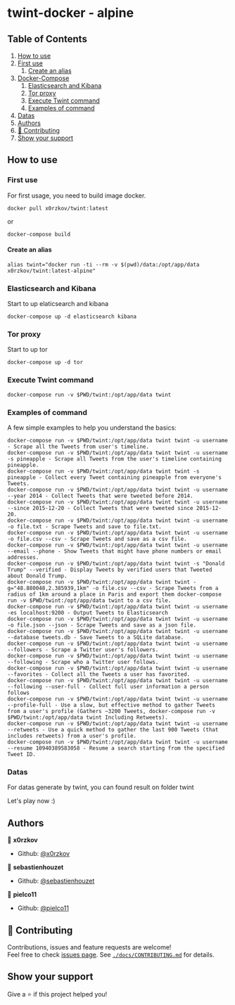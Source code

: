 # twint-docker - alpine

<!-- ToC start -->
## Table of Contents
1. [How to use](#how-to-use)
  1. [First use](#first-use)
     1. [Create an alias](#create-an-alias)
1. [Docker-Compose](#docker-compose)
     1. [Elasticsearch and Kibana](#elasticsearch-and-kibana)
     1. [Tor proxy](#tor-proxy)
     1. [Execute Twint command](#execute-twint-command)
     1. [Examples of command](#examples-of-command)
  1. [Datas](#datas)
1. [Authors](#authors)
1. [🤝 Contributing](#-contributing)
1. [Show your support](#show-your-support)
<!-- ToC end -->

## How to use

### First use

For first usage, you need to build image docker.

```shell
docker pull x0rzkov/twint:latest
```

or 

```shell
docker-compose build
```

#### Create an alias
```shell
alias twint="docker run -ti --rm -v $(pwd)/data:/opt/app/data x0rzkov/twint:latest-alpine"
```               

### Elasticsearch and Kibana

Start to up elaticsearch and kibana

```shell
docker-compose up -d elasticsearch kibana
```

### Tor proxy

Start to up tor

```shell
docker-compose up -d tor
```

### Execute Twint command

```shell
docker-compose run -v $PWD/twint:/opt/app/data twint
```

### Examples of command

A few simple examples to help you understand the basics:

```shell
docker-compose run -v $PWD/twint:/opt/app/data twint twint -u username - Scrape all the Tweets from user's timeline.
docker-compose run -v $PWD/twint:/opt/app/data twint twint -u username -s pineapple - Scrape all Tweets from the user's timeline containing pineapple.
docker-compose run -v $PWD/twint:/opt/app/data twint twint -s pineapple - Collect every Tweet containing pineapple from everyone's Tweets.
docker-compose run -v $PWD/twint:/opt/app/data twint twint -u username --year 2014 - Collect Tweets that were tweeted before 2014.
docker-compose run -v $PWD/twint:/opt/app/data twint twint -u username --since 2015-12-20 - Collect Tweets that were tweeted since 2015-12-20.
docker-compose run -v $PWD/twint:/opt/app/data twint twint -u username -o file.txt - Scrape Tweets and save to file.txt.
docker-compose run -v $PWD/twint:/opt/app/data twint twint -u username -o file.csv --csv - Scrape Tweets and save as a csv file.
docker-compose run -v $PWD/twint:/opt/app/data twint twint -u username --email --phone - Show Tweets that might have phone numbers or email addresses.
docker-compose run -v $PWD/twint:/opt/app/data twint twint -s "Donald Trump" --verified - Display Tweets by verified users that Tweeted about Donald Trump.
docker-compose run -v $PWD/twint:/opt/app/data twint twint -g="48.880048,2.385939,1km" -o file.csv --csv - Scrape Tweets from a radius of 1km around a place in Paris and export them docker-compose run -v $PWD/twint:/opt/app/data twint to a csv file.
docker-compose run -v $PWD/twint:/opt/app/data twint twint -u username -es localhost:9200 - Output Tweets to Elasticsearch
docker-compose run -v $PWD/twint:/opt/app/data twint twint -u username -o file.json --json - Scrape Tweets and save as a json file.
docker-compose run -v $PWD/twint:/opt/app/data twint twint -u username --database tweets.db - Save Tweets to a SQLite database.
docker-compose run -v $PWD/twint:/opt/app/data twint twint -u username --followers - Scrape a Twitter user's followers.
docker-compose run -v $PWD/twint:/opt/app/data twint twint -u username --following - Scrape who a Twitter user follows.
docker-compose run -v $PWD/twint:/opt/app/data twint twint -u username --favorites - Collect all the Tweets a user has favorited.
docker-compose run -v $PWD/twint:/opt/app/data twint twint -u username --following --user-full - Collect full user information a person follows
docker-compose run -v $PWD/twint:/opt/app/data twint twint -u username --profile-full - Use a slow, but effective method to gather Tweets from a user's profile (Gathers ~3200 Tweets, docker-compose run -v $PWD/twint:/opt/app/data twint Including Retweets).
docker-compose run -v $PWD/twint:/opt/app/data twint twint -u username --retweets - Use a quick method to gather the last 900 Tweets (that includes retweets) from a user's profile.
docker-compose run -v $PWD/twint:/opt/app/data twint twint -u username --resume 10940389583058 - Resume a search starting from the specified Tweet ID.
```

### Datas

For datas generate by twint, you can found result on folder twint

Let's play now :)

## Authors

👤 **x0rzkov**
* Github: [@x0rzkov](https://github.com/x0rzkov)

👤 **sebastienhouzet**
* Github: [@sebastienhouzet](https://github.com/sebastienhouzet)

👤 **pielco11**
* Github: [@pielco11](https://github.com/pielco11)

## 🤝 Contributing

Contributions, issues and feature requests are welcome!<br />Feel free to check [issues page](https://github.com/x0rzkov/twint-docker/issues).
See [`./docs/CONTRIBUTING.md`](https://github.com/x0rzkov/twint-dockers/blob/master/docs/CONTRIBUTING.md) for details.

## Show your support

Give a ⭐️ if this project helped you!